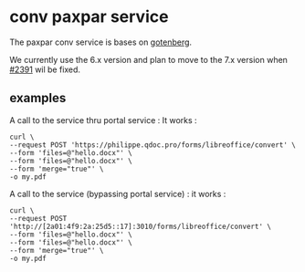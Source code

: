 # conv paxpar service

The paxpar conv service is bases on [gotenberg](https://github.com/gotenberg/gotenberg).

We currently use the 6.x version and plan to move to the 7.x version
when [#2391](https://gitlab.com/arundo-tech/paxpar/-/issues/2391) wil be fixed.


## examples

A call to the service thru portal service : It works :

```
curl \
--request POST 'https://philippe.qdoc.pro/forms/libreoffice/convert' \
--form 'files=@"hello.docx"' \
--form 'files=@"hello.docx"' \
--form 'merge="true"' \
-o my.pdf
```


A call to the service (bypassing portal service) : it works :

```
curl \
--request POST 'http://[2a01:4f9:2a:25d5::17]:3010/forms/libreoffice/convert' \
--form 'files=@"hello.docx"' \
--form 'files=@"hello.docx"' \
--form 'merge="true"' \
-o my.pdf
```
